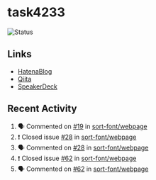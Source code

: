 # task4233
![Status](https://github-readme-stats.vercel.app/api?username=task4233&count_private=true&show_icons=true&theme=chartreuse-dark)

## Links
 - [HatenaBlog](https://task4233.hatenablog.com/)
 - [Qiita](https://qiita.com/task4233)
 - [SpeakerDeck](https://speakerdeck.com/task4233)

## Recent Activity
<!--START_SECTION:activity-->
1. 🗣 Commented on [#19](https://github.com/sort-font/webpage/issues/19) in [sort-font/webpage](https://github.com/sort-font/webpage)
2. ❗️ Closed issue [#28](https://github.com/sort-font/webpage/issues/28) in [sort-font/webpage](https://github.com/sort-font/webpage)
3. 🗣 Commented on [#28](https://github.com/sort-font/webpage/issues/28) in [sort-font/webpage](https://github.com/sort-font/webpage)
4. ❗️ Closed issue [#62](https://github.com/sort-font/webpage/issues/62) in [sort-font/webpage](https://github.com/sort-font/webpage)
5. 🗣 Commented on [#62](https://github.com/sort-font/webpage/issues/62) in [sort-font/webpage](https://github.com/sort-font/webpage)
<!--END_SECTION:activity-->
